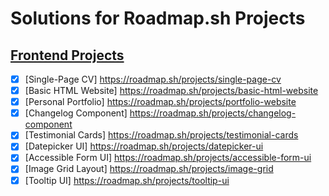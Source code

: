 # Solutions for Roadmap.sh Projects

## [Frontend Projects](https://roadmap.sh/frontend)

- [x] [Single-Page CV] https://roadmap.sh/projects/single-page-cv
- [x] [Basic HTML Website] https://roadmap.sh/projects/basic-html-website
- [x] [Personal Portfolio] https://roadmap.sh/projects/portfolio-website
- [x] [Changelog Component] https://roadmap.sh/projects/changelog-component
- [x] [Testimonial Cards] https://roadmap.sh/projects/testimonial-cards
- [x] [Datepicker UI] https://roadmap.sh/projects/datepicker-ui
- [x] [Accessible Form UI] https://roadmap.sh/projects/accessible-form-ui
- [x] [Image Grid Layout] https://roadmap.sh/projects/image-grid
- [x] [Tooltip UI] https://roadmap.sh/projects/tooltip-ui

